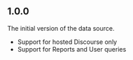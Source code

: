 ## 1.0.0

The initial version of the data source.

- Support for hosted Discourse only
- Support for Reports and User queries
